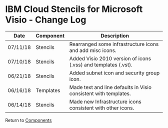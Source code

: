 # IBM Cloud Stencils for Microsoft Visio - Change Log

| Date | Component | Description |
| --- | --- | --- |
| 07/11/18 | Stencils | Rearranged some infrastructure icons and add misc icons. |
| 07/10/18 | Stencils | Added Visio 2010 version of icons (.vss) and templates (.vst). |
| 06/21/18 | Stencils | Added subnet icon and security group icon. |
| 06/16/18 | Templates | Made text and line defaults in Visio consistent with templates. |
| 06/14/18 | Stencils | Made new Infrastructure icons consistent with other icons. |

Return to [Components](../visio.md)
